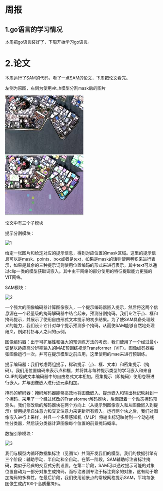 # 周报  

## 1.go语言的学习情况  

本周把go语言装好了，下周开始学习go语言。

# 2.论文  

本周运行了SAM的代码，看了一点SAM的论文，下周把论文看完。

左侧为原图，右侧为使用vit_h模型分割mask后的图片

![[test](C:\Users\70269\Desktop\周报\2025\7.14\test.jpg)](https://github.com/ZYJ-Group/cjh/blob/5726e25d8af39f77112b0c6fa5e16272aa5998f1/2025/7.14/test.jpg)![[result_with_masks](C:\Users\70269\Desktop\周报\2025\7.14\result_with_masks.jpg)](https://github.com/ZYJ-Group/cjh/blob/d17284d0ef984c4e40100b04c38ddacf392d9c7c/2025/7.14/result_with_masks.jpg)

论文中有三个子模块

提示分割模块：

![1](C:\Users\70269\Desktop\周报\2025\7.14\1.png)

给定一张图片和给定对应的提示信息，得到对应位置的mask区域。这里的提示信息可以是mask、points、box或者是text，如果是mask的话则使用卷积来进行表示，如果是其余的三种提示词则使用位置编码的形式来进行表示，其中text可以通过clip一类的模型获取词嵌入。其中主干网络的部分使用的特征提取能力更强的VIT网络。

SAM模块：

![2](C:\Users\70269\Desktop\周报\2025\7.14\2.png)

一个强大的图像编码器计算图像嵌入，一个提示编码器嵌入提示，然后将这两个信息源在一个轻量级的掩码解码器中结合起来，预测分割掩码。我们专注于点、框和掩码提示，并展示了使用自由形式文本提示的初步结果。为了使SAM具备处理歧义的能力，我们设计它针对单个提示预测多个掩码，从而使SAM能够自然地处理歧义，例如衬衫与人之间的示例。

图像编码器：出于可扩展性和强大的预训练方法的考虑，我们使用了一个经过最小调整以适应高分辨率输入的MAE预训练视觉Transformer（ViT）。图像编码器每张图像运行一次，并可在提示模型之前应用，这里使用的mae来进行预训练。

提示编码器：我们考虑两组提示，稀疏提示（点、框、文本）和密集提示（掩码）。我们用位置编码来表示点和框，并将其与每种提示类型的学习嵌入和来自CLIP的现成文本编码器中的自由格式文本相加。密集提示（即掩码）使用卷积进行嵌入，并与图像嵌入进行逐元素相加。

掩码的解码器：掩码解码器能够高效地将图像嵌入、提示嵌入和输出标记映射到一个掩码。采用了一个经过修改的Transformer解码器块，后面跟着一个动态掩码预测头。我们修改后的解码器块在两个方向上（从提示到图像嵌入和从图像嵌入到提示）使用提示自注意力和交叉注意力来更新所有嵌入。运行两个块之后，我们对图像嵌入进行上采样，并且一个多层感知机（MLP）将输出标记映射到一个动态线性分类器，然后该分类器计算图像每个位置的前景掩码概率。

数据引擎模块：

![3](C:\Users\70269\Desktop\周报\2025\7.14\3.png)

我们与模型内循环数据集标注（见图1c）共同开发我们的模型。我们的数据引擎有三个阶段：辅助手动、半自动和全自动。在第一阶段，SAM辅助标注者标注掩码，类似于经典的交互式分割设置。在第二阶段，SAM可以通过提示可能的对象位置自动为一部分对象生成掩码，而标注者则专注于标注剩余的对象，这有助于增加掩码的多样性。在最后阶段，我们使用前景点的常规网格提示SAM，平均每张图像生成约100个高质量掩码。



